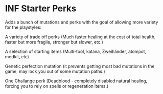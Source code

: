 # INF Starter Perks
Adds a bunch of mutations and perks with the goal of allowing more variety for the playstyles:

A variety of trade off perks (Much faster healing at the cost of total health, faster but more fragile, stronger but slower, etc.) 

A selection of starting items (Multi-tool, katana, Zweihänder, atompot, medkit, etc) 

Genetic perfection mutation (it prevents getting most bad mutations in the game, may lock you out of some mutation paths.) 

One Challange perk (Deadblood - completely disabled natural healing, forcing you to rely on spells or regeneration items.) 
